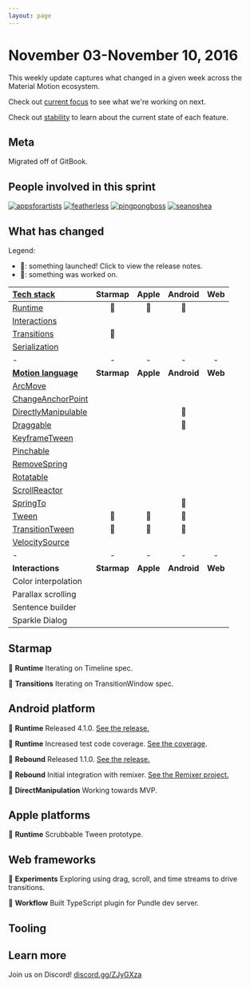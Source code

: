 ```yaml
---
layout: page
---
```


# November 03-November 10, 2016

This weekly update captures what changed in a given week across the Material Motion ecosystem.

Check out [current focus](current_focus) to see what we're working on next.

Check out [stability](stability) to learn about the current state of each feature.

## Meta

Migrated off of GitBook.

## People involved in this sprint

[![appsforartists](https://avatars0.githubusercontent.com/u/926648?v=3&s=100)](https://github.com/appsforartists)
[![featherless](https://avatars0.githubusercontent.com/u/45670?v=3&s=100)](https://github.com/jverkoey)
[![pingpongboss](https://avatars0.githubusercontent.com/u/719914?v=3&s=100)](https://github.com/pingpongboss)
[![seanoshea](https://avatars0.githubusercontent.com/u/97601?v=3&s=100)](https://github.com/seanoshea)

## What has changed

Legend:

- 🎉: something launched! Click to view the release notes.
- 📝: something was worked on.

| [Tech stack](https://material-motion.github.io/material-motion/starmap/specifications/#tech-stack)    | Starmap | Apple | Android | Web |
|:--------------|:-------:|:-----:|:-------:|:---:|
| [Runtime](https://material-motion.github.io/material-motion/starmap/specifications/runtime/)       | 📝 | 📝 | 🎉 | &nbsp;  |
| [Interactions](https://material-motion.github.io/material-motion/starmap/specifications/interactions/)  | &nbsp; | &nbsp; | &nbsp; | &nbsp; |
| [Transitions](https://material-motion.github.io/material-motion/starmap/specifications/interactions/transitions/)   | 📝 | &nbsp; | &nbsp; | &nbsp; |
| [Serialization](https://material-motion.github.io/material-motion/starmap/specifications/serialization) | &nbsp; | &nbsp; | &nbsp; | &nbsp; |
| - | - | - | - | - |
| **[Motion language](https://material-motion.github.io/material-motion/starmap/specifications/motion-family)**             | **Starmap** | **Apple**  | **Android** | **Web**    |
| [ArcMove](https://material-motion.github.io/material-motion/starmap/specifications/plans/ArcMove)                         | &nbsp; | &nbsp; | &nbsp; | &nbsp; |
| [ChangeAnchorPoint](https://material-motion.github.io/material-motion/starmap/specifications/plans/ChangeAnchorPoint)     | &nbsp; | &nbsp; | &nbsp; | &nbsp; |
| [DirectlyManipulable](https://material-motion.github.io/material-motion/starmap/specifications/plans/DirectlyManipulable) | &nbsp; | &nbsp; | 📝 | &nbsp; |
| [Draggable](https://material-motion.github.io/material-motion/starmap/specifications/plans/Draggable)                     | &nbsp; | &nbsp; | 📝 | &nbsp; |
| [KeyframeTween](https://material-motion.github.io/material-motion/starmap/specifications/plans/KeyframeTween)             | &nbsp; | &nbsp; | &nbsp; | &nbsp; |
| [Pinchable](https://material-motion.github.io/material-motion/starmap/specifications/plans/Pinchable)                     | &nbsp; | &nbsp; | &nbsp; | &nbsp; |
| [RemoveSpring](https://material-motion.github.io/material-motion/starmap/specifications/plans/RemoveSpring)               | &nbsp; | &nbsp; | &nbsp; | &nbsp; |
| [Rotatable](https://material-motion.github.io/material-motion/starmap/specifications/plans/Rotatable)                     | &nbsp; | &nbsp; | &nbsp; | &nbsp; |
| [ScrollReactor](https://material-motion.github.io/material-motion/starmap/specifications/plans/ScrollReactor)             | &nbsp; | &nbsp; | &nbsp; | &nbsp; |
| [SpringTo](https://material-motion.github.io/material-motion/starmap/specifications/plans/SpringTo)                       | &nbsp; | &nbsp; | 🎉 | &nbsp; |
| [Tween](https://material-motion.github.io/material-motion/starmap/specifications/plans/Tween)                             | 📝 | 📝 | 🎉 | &nbsp; |
| [TransitionTween](https://material-motion.github.io/material-motion/starmap/specifications/plans/TransitionTween)         | 📝 | 📝 | 🎉 | &nbsp; |
| [VelocitySource](https://material-motion.github.io/material-motion/starmap/specifications/plans/VelocitySource)           | &nbsp; | &nbsp; | &nbsp; | &nbsp; |
| - | - | - | - | - |
| **Interactions** | **Starmap** | **Apple** | **Android** | **Web** |
|  Color interpolation | &nbsp; | &nbsp; |  &nbsp; | &nbsp; |
|  Parallax scrolling | &nbsp; | &nbsp; |  &nbsp; | &nbsp; |
|  Sentence builder | &nbsp; | &nbsp; |  &nbsp; | &nbsp; |
|  Sparkle Dialog | &nbsp; | &nbsp; |  &nbsp; | &nbsp; |

## Starmap

📝 **Runtime** Iterating on Timeline spec.

📝 **Transitions** Iterating on TransitionWindow spec.

## Android platform

🎉 **Runtime** Released 4.1.0. [See the release.](https://github.com/material-motion/runtime-android/releases/tag/4.1.0)

📝 **Runtime** Increased test code coverage. [See the coverage](https://codecov.io/gh/material-motion/runtime-android).

🎉 **Rebound** Released 1.1.0. [See the release.](https://github.com/material-motion/family-rebound-android/releases/tag/1.1.0)

📝 **Rebound** Initial integration with remixer. [See the Remixer project.](https://github.com/material-foundation/material-remixer-android/)

📝 **DirectManipulation** Working towards MVP.

## Apple platforms

📝 **Runtime** Scrubbable Tween prototype.

## Web frameworks

📝 **Experiments** Exploring using drag, scroll, and time streams to drive transitions.

🎉 **Workflow** Built TypeScript plugin for Pundle dev server.

## Tooling

## Learn more

Join us on Discord! [discord.gg/ZJyGXza](https://discord.gg/ZJyGXza)

